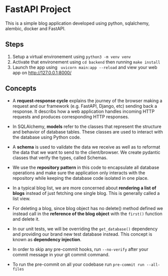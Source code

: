 # FastAPI Project

This is a simple blog application developed using python, sqlalchemy, alembic, docker and FastAPI.

## Steps
1. Setup a virtual environement using `python3 -m venv venv`
2. Activate that environement using `cd backend` then running `make install`
3. Launch the app using ` uvicorn main:app --reload` and view your web app on http://127.0.0.1:8000/

## Concepts

- A **request-response cycle** explains the journey of the browser making a request and our framework (e.g. FastAPI, Django, etc) sending back a response. It describs how a web application handles incoming HTTP requests and produces corresponding HTTP responses.

- In SQLAlchemy, **models** refer to the classes that represent the structure and behavior of database tables. These classes are used to interact with the database using Python code.

- A **schema** is used to validate the data we receive as well as to reformat the data that we want to send to the client/browser. We create pydantic classes that verify the types, called Schemas.

- We use the **repository pattern** in this code to encapsulate all database operations and make sure the application only interacts with the repository while keeping the database code isolated in one place.

- In a typical blog list, we are more concerned about **rendering a list of blogs** instead of just fetching one single blog. This is generally called a list view.

- For deleting a blog, since blog object has no delete() method defined we instead call in the **reference of the blog object** with the `first()` function and delete it.

- In our unit tests, we will be overriding the `get_database()` dependency and providing our brand new test database instead. This concept is known as **dependency injection**.

- In order to skip any pre-commit hooks, run `--no-verify` after your commit message in your git commit command.

- To run the pre-commit on all your codebase run `pre-commit run --all-files`
